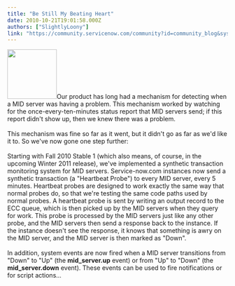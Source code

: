 ```yaml
---
title: "Be Still My Beating Heart"
date: 2010-10-21T19:01:58.000Z
authors: ["SlightlyLoony"]
link: "https://community.servicenow.com/community?id=community_blog&sys_id=7e8de669dbd0dbc01dcaf3231f96195d"
---
```

<p><img  alt="" class="jive-image" src="85456102db5cd304b322f4621f961962.iix" style="width: auto; height: 113px;" />Our product has long had a mechanism for detecting when a MID server was having a problem. This mechanism worked by watching for the once-every-ten-minutes status report that MID servers send; if this report didn't show up, then we knew there was a problem.<br /><br />This mechanism was fine so far as it went, but it didn't go as far as we'd like it to. So we've now gone one step further:<!--break--><br /><br />Starting with Fall 2010 Stable 1 (which also means, of course, in the upcoming Winter 2011 release), we've implemented a synthetic transaction monitoring system for MID servers. Service-now.com instances now send a synthetic transaction (a "Heartbeat Probe") to every MID server, every 5 minutes. Heartbeat probes are designed to work exactly the same way that normal probes do, so that we're testing the same code paths used by normal probes. A heartbeat probe is sent by writing an output record to the ECC queue, which is then picked up by the MID servers when they query for work. This probe is processed by the MID servers just like any other probe, and the MID servers then send a response back to the instance. If the instance doesn't see the response, it knows that something is awry on the MID server, and the MID server is then marked as "Down".<br /><br />In addition, system events are now fired when a MID server transitions from "Down" to "Up" (the <b>mid_server.up</b> event) or from "Up" to "Down" (the <b>mid_server.down</b> event). These events can be used to fire notifications or for script actions...</p>
